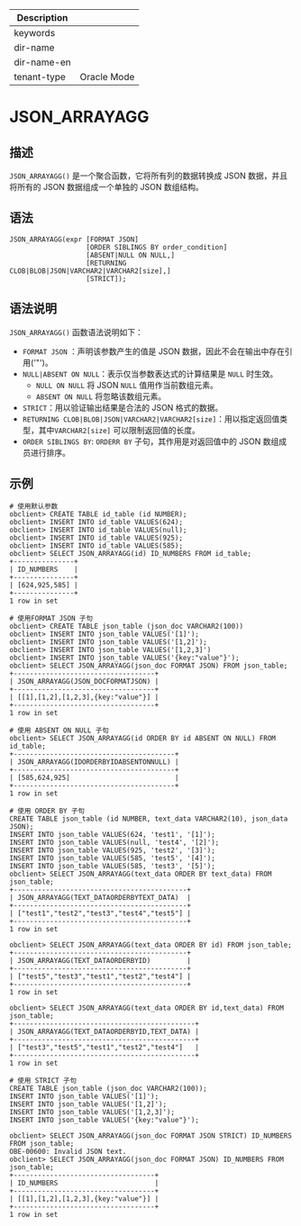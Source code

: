 | Description   |                 |
|---------------|-----------------|
| keywords      |                 |
| dir-name      |                 |
| dir-name-en   |                 |
| tenant-type   | Oracle Mode     |

# JSON_ARRAYAGG

## 描述

`JSON_ARRAYAGG()` 是一个聚合函数，它将所有列的数据转换成 JSON 数据，并且将所有的 JSON 数据组成一个单独的 JSON 数组结构。

## 语法

```shell
JSON_ARRAYAGG(expr [FORMAT JSON]
                   [ORDER SIBLINGS BY order_condition]
                   [ABSENT|NULL ON NULL,]
                   [RETURNING  CLOB|BLOB|JSON|VARCHAR2|VARCHAR2[size],]
                   [STRICT]);
```

## 语法说明

`JSON_ARRAYAGG()` 函数语法说明如下：

- `FORMAT JSON` ：声明该参数产生的值是 JSON 数据，因此不会在输出中存在引用('\"')。
- `NULL|ABSENT ON NULL`：表示仅当参数表达式的计算结果是 `NULL` 时生效。
   - `NULL ON NULL` 将 JSON `NULL` 值用作当前数组元素。
   - `ABSENT ON NULL` 将忽略该数组元素。
- `STRICT`：用以验证输出结果是合法的 JSON 格式的数据。
- `RETURNING CLOB|BLOB|JSON|VARCHAR2|VARCHAR2[size]`：用以指定返回值类型，其中`VARCHAR2[size]` 可以限制返回值的长度。
- `ORDER SIBLINGS BY`: `ORDERR BY` 子句，其作用是对返回值中的 JSON 数组成员进行排序。

## 示例

```shell
# 使用默认参数
obclient> CREATE TABLE id_table (id NUMBER);
obclient> INSERT INTO id_table VALUES(624);
obclient> INSERT INTO id_table VALUES(null);
obclient> INSERT INTO id_table VALUES(925);
obclient> INSERT INTO id_table VALUES(585);
obclient> SELECT JSON_ARRAYAGG(id) ID_NUMBERS FROM id_table;
+---------------+
| ID_NUMBERS    |
+---------------+
| [624,925,585] |
+---------------+
1 row in set

# 使用FORMAT JSON 子句
obclient> CREATE TABLE json_table (json_doc VARCHAR2(100))
obclient> INSERT INTO json_table VALUES('[1]');
obclient> INSERT INTO json_table VALUES('[1,2]');
obclient> INSERT INTO json_table VALUES('[1,2,3]')
obclient> INSERT INTO json_table VALUES('{key:"value"}');
obclient> SELECT JSON_ARRAYAGG(json_doc FORMAT JSON) FROM json_table;
+-----------------------------------+
| JSON_ARRAYAGG(JSON_DOCFORMATJSON) |
+-----------------------------------+
| [[1],[1,2],[1,2,3],{key:"value"}] |
+-----------------------------------+
1 row in set

# 使用 ABSENT ON NULL 子句
obclient> SELECT JSON_ARRAYAGG(id ORDER BY id ABSENT ON NULL) FROM id_table;
+----------------------------------------+
| JSON_ARRAYAGG(IDORDERBYIDABSENTONNULL) |
+----------------------------------------+
| [585,624,925]                          |
+----------------------------------------+
1 row in set

# 使用 ORDER BY 子句
CREATE TABLE json_table (id NUMBER, text_data VARCHAR2(10), json_data JSON);
INSERT INTO json_table VALUES(624, 'test1', '[1]');
INSERT INTO json_table VALUES(null, 'test4', '[2]');
INSERT INTO json_table VALUES(925, 'test2', '[3]');
INSERT INTO json_table VALUES(585, 'test5', '[4]');
INSERT INTO json_table VALUES(585, 'test3', '[5]');
obclient> SELECT JSON_ARRAYAGG(text_data ORDER BY text_data) FROM json_table;
+-------------------------------------------+
| JSON_ARRAYAGG(TEXT_DATAORDERBYTEXT_DATA)  |
+-------------------------------------------+
| ["test1","test2","test3","test4","test5"] |
+-------------------------------------------+
1 row in set

obclient> SELECT JSON_ARRAYAGG(text_data ORDER BY id) FROM json_table;
+-------------------------------------------+
| JSON_ARRAYAGG(TEXT_DATAORDERBYID)         |
+-------------------------------------------+
| ["test5","test3","test1","test2","test4"] |
+-------------------------------------------+
1 row in set

obclient> SELECT JSON_ARRAYAGG(text_data ORDER BY id,text_data) FROM json_table;
+---------------------------------------------+
| JSON_ARRAYAGG(TEXT_DATAORDERBYID,TEXT_DATA) |
+---------------------------------------------+
| ["test3","test5","test1","test2","test4"]   |
+---------------------------------------------+
1 row in set

# 使用 STRICT 子句
CREATE TABLE json_table (json_doc VARCHAR2(100));
INSERT INTO json_table VALUES('[1]');
INSERT INTO json_table VALUES('[1,2]');
INSERT INTO json_table VALUES('[1,2,3]');
INSERT INTO json_table VALUES('{key:"value"}');

obclient> SELECT JSON_ARRAYAGG(json_doc FORMAT JSON STRICT) ID_NUMBERS FROM json_table;
OBE-00600: Invalid JSON text.
obclient> SELECT JSON_ARRAYAGG(json_doc FORMAT JSON) ID_NUMBERS FROM json_table;
+-----------------------------------+
| ID_NUMBERS                        |
+-----------------------------------+
| [[1],[1,2],[1,2,3],{key:"value"}] |
+-----------------------------------+
1 row in set

```
